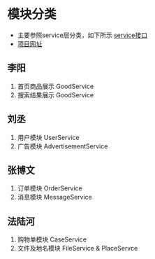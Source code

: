 # 模块分类
- 主要参照service层分类，如下所示
[service接口](https://github.com/lcnju/EC/tree/master/ec/src/main/java/njuse/ec/service)
- [项目网址](http://120.27.106.14/ec/)

## 李阳
1. 首页商品展示 GoodService
2. 搜索结果展示 GoodService

## 刘丞
1. 用户模块 UserService
2. 广告模块 AdvertisementService

## 张博文
1. 订单模块 OrderService
2. 消息模块 MessageService

## 法陆河
1. 购物单模块 CaseService
2. 文件及地名模块 FileService & PlaceServce
